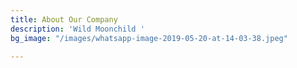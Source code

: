 ```yaml
---
title: About Our Company
description: 'Wild Moonchild '
bg_image: "/images/whatsapp-image-2019-05-20-at-14-03-38.jpeg"

---
```

